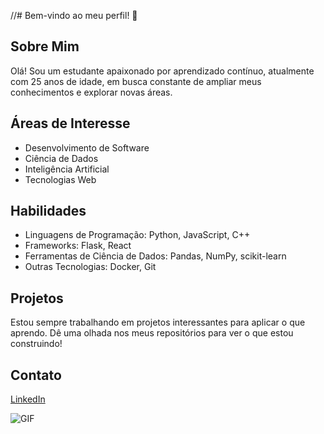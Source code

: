 //# Bem-vindo ao meu perfil! 👋

## Sobre Mim

Olá! Sou um estudante apaixonado por aprendizado contínuo, atualmente com 25 anos de idade, em busca constante de ampliar meus conhecimentos e explorar novas áreas.

## Áreas de Interesse

- Desenvolvimento de Software
- Ciência de Dados
- Inteligência Artificial
- Tecnologias Web

## Habilidades

- Linguagens de Programação: Python, JavaScript, C++
- Frameworks: Flask, React
- Ferramentas de Ciência de Dados: Pandas, NumPy, scikit-learn
- Outras Tecnologias: Docker, Git

## Projetos

Estou sempre trabalhando em projetos interessantes para aplicar o que aprendo. Dê uma olhada nos meus repositórios para ver o que estou construindo!

## Contato

[LinkedIn](https://www.linkedin.com/in/vitoria-esteffany/)

![GIF](https://pa1.aminoapps.com/6050/e0e8fcb7950ad0fd900775fdde8e538ee00b88f8_hq.gif)



